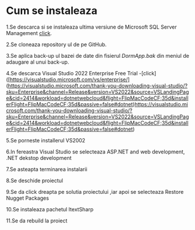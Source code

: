 # Cum se instaleaza

1.Se descarca si se instaleaza ultima versiune de Microsoft SQL Server Management [click](https://learn.microsoft.com/en-us/sql/ssms/download-sql-server-management-studio-ssms?view=sql-server-ver16).

2.Se cloneaza repository ul de pe GitHub.

3.Se aplica back-up ul bazei de date din fisierul *DormApp.bak* din meniul de adaugare al unui back-up.

4.Se descarca Visual Studio 2022 Enterprise Free Trial -[click]([https://visualstudio.microsoft.com/vs/enterprise/]
(https://visualstudio.microsoft.com/thank-you-downloading-visual-studio/?sku=Enterprise&channel=Release&version=VS2022&source=VSLandingPage&cid=2414&workload=dotnetwebcloud&flight=FlipMacCodeCF;35d&installerFlight=FlipMacCodeCF;35d&passive=false#dotnet)https://visualstudio.microsoft.com/thank-you-downloading-visual-studio/?sku=Enterprise&channel=Release&version=VS2022&source=VSLandingPage&cid=2414&workload=dotnetwebcloud&flight=FlipMacCodeCF;35d&installerFlight=FlipMacCodeCF;35d&passive=false#dotnet)

5.Se porneste installerul VS2002

6.In fereastra Visual Studio se selecteaza ASP.NET and web development, .NET dekstop development 

7.Se asteapta terminarea instalarii

8.Se deschide proiectul

9.Se da click dreapta pe solutia proiectului ,iar apoi se selecteaza Restore Nugget Packages

10.Se instaleaza pachetul ItextSharp

11.Se da rebuild la proiect

